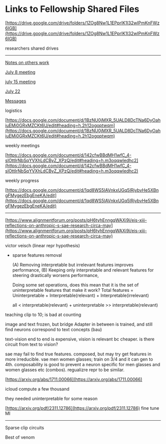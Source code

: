 # Links to Fellowship Shared Files

[https://drive.google.com/drive/folders/1ZOg8Nw1L1EPprlK1I32wIPmKnFWz6IGB](https://drive.google.com/drive/folders/1ZOg8Nw1L1EPprlK1I32wIPmKnFWz6IGB)

researchers shared drives

---

[Notes on others work](Links%20to%20Fellowship%20Shared%20Files%207210eabe5bac45a0adee1dd6f1d92cd9/Notes%20on%20others%20work%2032c6237809ea4e50a6102ed46f67b259.md)

[July 8 meeting](Links%20to%20Fellowship%20Shared%20Files%207210eabe5bac45a0adee1dd6f1d92cd9/July%208%20meeting%20dab2d68c00be4d58b4b91f78ceaeb75a.md)

[july 15 meeting](Links%20to%20Fellowship%20Shared%20Files%207210eabe5bac45a0adee1dd6f1d92cd9/july%2015%20meeting%2044ff932370804a9e9effbf91fad67623.md)

[July 22](Links%20to%20Fellowship%20Shared%20Files%207210eabe5bac45a0adee1dd6f1d92cd9/July%2022%20efc7a8234d4145cb95b9d13579818f61.md)

[Messages](Links%20to%20Fellowship%20Shared%20Files%207210eabe5bac45a0adee1dd6f1d92cd9/Messages%204864980156af45d5bddeafa3e027a939.md)

logistics

[https://docs.google.com/document/d/1BzNU0jMXR_5UALD8DcTNa6DyOahiuEMi0GRxMZCKt6U/edit#heading=h.2h12ogoptwqm](https://docs.google.com/document/d/1BzNU0jMXR_5UALD8DcTNa6DyOahiuEMi0GRxMZCKt6U/edit#heading=h.2h12ogoptwqm)

weekly meetings

[https://docs.google.com/document/d/142cfwBBdMH1wfC_4-sIOttIrNbSqYVXhLdCByZ_XPzQ/edit#heading=h.m3oqqwledhc2](https://docs.google.com/document/d/142cfwBBdMH1wfC_4-sIOttIrNbSqYVXhLdCByZ_XPzQ/edit#heading=h.m3oqqwledhc2)

weekly progress

[https://docs.google.com/document/d/1qd8WS5lAVnkxUGq5lRjybvHe5XBngFMygezEbgEneKA/edit](https://docs.google.com/document/d/1qd8WS5lAVnkxUGq5lRjybvHe5XBngFMygezEbgEneKA/edit)

---

[https://www.alignmentforum.org/posts/pH6tyhEnngqWAXi9i/eis-xiii-reflections-on-anthropic-s-sae-research-circa-may](https://www.alignmentforum.org/posts/pH6tyhEnngqWAXi9i/eis-xiii-reflections-on-anthropic-s-sae-research-circa-may)

victor veisch (linear repr hypothesis)

- sparse features removal
    
    (A) Removing interpretable but irrelevant features improves performance,
    (B) Keeping only interpretable and relevant features for steering drastically worsens performance,
    
    Doing some set operations, does this mean that it is the set of uninterpretable features that make it work?
    Total features = Uninterpretable + Interpretable(relevant) + Interpretable(irrelevant)
    
    all < interpretable(relevant) + uninterpretable >> interpretable(relevant)
    

teaching clip to 10; is bad at counting

image and text frozen, but bridge Adapter in between is trained, and still find neurons correspond to text concepts (bau)

text-vision end to end is expensive, vision is relevant bc cheaper. is there circuit from text to vision?

sae may fail to find true features. composed, but may try get features in more irreducible. vae men women glasses; train on 3/4 and it can gen to 4th. composability is good to prevent a neuron specific for men glasses and women glasses etc (combos). regualizre repr to be similar.

[https://arxiv.org/abs/1711.00066](https://arxiv.org/abs/1711.00066)

icloud compute a few thousand

they needed uninterpretable for some reason

[https://arxiv.org/pdf/2311.12786](https://arxiv.org/pdf/2311.12786)
fine tune MI

---

Sparse clip circuits 

Best of venom